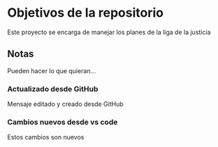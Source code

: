 # Objetivos de la repositorio

Este proyecto se encarga de manejar los planes de la liga de la justicia


## Notas
Pueden hacer lo que quieran...

### Actualizado desde GitHub
Mensaje editado y creado desde GitHub

### Cambios nuevos desde vs code
Estos cambios son nuevos
